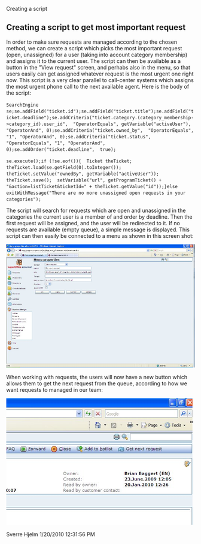 <properties date="2016-06-24"
/>

Creating a script

Creating a script to get most important request
-----------------------------------------------

In order to make sure requests are managed according to the chosen method, we can create a script which picks the most important request (open, unassigned) for a user (taking into account category membership) and assigns it to the current user. The script can then be available as a button in the "View request" screen, and perhabs also in the menu, so that users easily can get assigned whatever request is the most urgent one right now. This script is a very clear parallel to call-center systems which assigns the most urgent phone call to the next available agent. Here is the body of the script:

`SearchEngine se;se.addField("ticket.id");se.addField("ticket.title");se.addField("ticket.deadline");se.addCriteria("ticket.category.(category_membership->category_id).user_id",  "OperatorEquals", getVariable("activeUser"), "OperatorAnd", 0);se.addCriteria("ticket.owned_by",  "OperatorEquals", "1", "OperatorAnd", 0);se.addCriteria("ticket.status",  "OperatorEquals", "1", "OperatorAnd", 0);se.addOrder("ticket.deadline",  true);`

`se.execute();if (!se.eof()){  Ticket theTicket;   theTicket.load(se.getField(0).toInteger());   theTicket.setValue("ownedBy", getVariable("activeUser"));   theTicket.save();  setVariable("url", getProgramTicket() +  "&action=listTicket&ticketId=" + theTicket.getValue("id"));}else   exitWithMessage("There are no more unassigned open requests in your  categories");`

The script will search for requests which are open and unassigned in the categories the current user is a member of and order by deadline. Then the first request will be assigned, and the user will be redirected to it. If no requests are available (empty queue), a simple message is displayed. This script can then easily be connected to a menu as shown in this screen shot:

![](image/add-menu.jpg)

When working with requests, the users will now have a new button which allows them to get the next request from the queue, according to how we want requests to managed in our team:

![](image/get-next.jpg)

 

 

 

 

Sverre Hjelm 1/20/2010 12:31:56 PM
